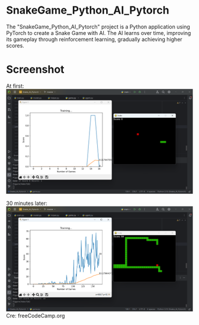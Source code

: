 # SnakeGame_Python_AI_Pytorch
The "SnakeGame_Python_AI_Pytorch" project is a Python application using PyTorch to create a Snake Game with AI. The AI learns over time, improving its gameplay through reinforcement learning, gradually achieving higher scores.

# Screenshot
At first:
![at first image](atfirst.png)

30 minutes later:
![after 30 minutes](after30minutes.png)
<br />
Cre: freeCodeCamp.org
